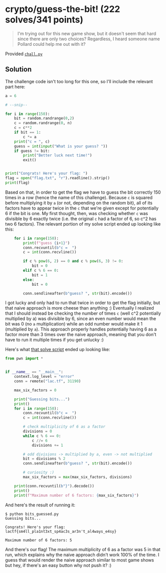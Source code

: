 # crypto/guess-the-bit! (222 solves/341 points)

> I'm trying out for this new game show, but it doesn't seem that hard since there are only two choices? Regardless, I heard someone name Pollard could help me out with it?

Provided [`chall.py`](chall.py)

## Solution

The challenge code isn't too long for this one, so I'll include the relevant part here:

```python
a = 6

# --snip--

for i in range(150):
    bit = random.randrange(0,2)
    c = random.randrange(0, n)
    c = c**2
    if bit == 1:
        c *= a
    print("c = ", c)
    guess = int(input("What is your guess? "))
    if guess != bit:
        print("Better luck next time!")
        exit()


print("Congrats! Here's your flag: ")
flag = open("flag.txt", "r").readline().strip()
print(flag)
```

Based on that, in order to get the flag we have to guess the bit correctly 150 times in a row (hence the name of this challenge).
Because `c` is squared before multiplying it by `a` (or not, depending on the random bit), all of its factors have to appear twice in the `c` that we're given except for potentially 6 if the bit is one.
My first thought, then, was checking whether `c` was divisible by 6 exactly twice (i.e. the original `c` had a factor of 6, so c^2 has two 6 factors).
The relevant portion of my solve script ended up looking like this:

```python
    for i in range(150):
        print(f"guess {i+1}")
        conn.recvuntil(b"c =  ")
        c = int(conn.recvline())

        if c % pow(6, 2) == 0 and c % pow(6, 3) != 0:
            bit = 0
        elif c % 6 == 0:
            bit = 1
        else:
            bit = 0

        conn.sendlineafter(b"guess? ", str(bit).encode())
```

I got lucky and only had to run that twice in order to get the flag initially, but that naive approach is more cheese than anything :)
Eventually I realized that I should instead be checking the number of times `c` (well c^2 potentially multiplied by a) was divisible by 6, since an even number would mean the bit was 0 (no `a` multiplication) while an odd number would make it 1 (multiplied by `a`).
This approach properly handles potentially having 6 as a factor more than 3 times over the naive approach, meaning that you don't have to run it multiple times if you get unlucky :)

Here's what [that solve script](bits_guessed.py) ended up looking like:

```python
from pwn import *


if __name__ == "__main__":
    context.log_level = "error"
    conn = remote("lac.tf", 31190)

    max_six_factors = 0

    print("Guessing bits...")
    print()
    for i in range(150):
        conn.recvuntil(b"c =  ")
        c = int(conn.recvline())

        # check multiplicity of 6 as a factor
        divisions = 0
        while c % 6 == 0:
            c //= 6
            divisions += 1

        # odd divisions -> multiplied by a, even -> not multiplied
        bit = divisions % 2
        conn.sendlineafter(b"guess? ", str(bit).encode())

        # curiosity :)
        max_six_factors = max(max_six_factors, divisions)

    print(conn.recvuntil(b"}").decode())
    print()
    print(f"Maximum number of 6 factors: {max_six_factors}")
```

And here's the result of running it:

```shell
$ python bits_guessed.py
Guessing bits...

Congrats! Here's your flag:
lactf{sm4ll_pla1nt3xt_sp4ac3s_ar3n't_al4ways_e4sy}

Maximum number of 6 factors: 5
```

And there's our flag!
The maximum multiplicity of 6 as a factor was 5 in that run, which explains why the naive approach didn't work 100% of the time.
I guess that would render the naive approach similar to most game shows but hey, if there's an easy button why not push it? :)
